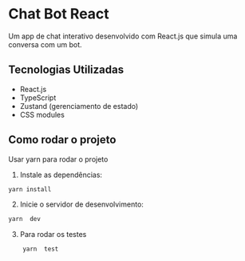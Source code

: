 # Chat Bot React

Um app de chat interativo desenvolvido com React.js que simula uma conversa com um bot.


## Tecnologias Utilizadas

- React.js
- TypeScript
- Zustand (gerenciamento de estado)
- CSS modules 

## Como rodar o projeto

Usar yarn para rodar o projeto

1. Instale as dependências:
```bash
yarn install
```

2. Inicie o servidor de desenvolvimento:
```bash
yarn  dev
```

3. Para rodar os testes 
```bash
    yarn  test
```
